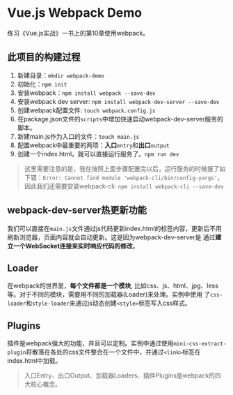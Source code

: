 # Vue.js Webpack Demo
练习《Vue.js实战》一书上的第10章使用webpack。


## 此项目的构建过程

1. 新建目录：`mkdir webpack-demo`
2. 初始化：`npm init`
3. 安装webpack：`npm install webpack --save-dev`
4. 安装webpack dev server: `npm install webpack-dev-server --save-dev`
5. 创建webpack配置文件: `touch webpack.config.js`
6. 在package.json文件的`scripts`中增加快速启动webpack-dev-server服务的脚本。
7. 新建main.js作为入口的文件：`touch main.js`
8. 配置webpack中最重要的两项：**入口**`entry`和**出口**`output`
9. 创建一个index.html，就可以直接运行服务了。`npm run dev`

> 这里需要注意的是，我在按照上面步骤配置完以后，运行服务的时候报了如下错：`Error: Cannot find module 'webpack-cli/bin/config-yargs'`，
因此我们还需要安装webpack-cli: `npm install webpack-cli --save-dev`


## webpack-dev-server热更新功能

我们可以直接在`main.js`文件通过js代码更新index.html的标签内容，更新后不用刷新浏览器，页面内容就会自动更新。这是因为webpack-dev-server是
通过**建立一个WebSocket连接来实时响应代码的修改**。

## Loader

在webpack的世界里，**每个文件都是一个模块**, 比如css、js、html、jpg、less等。对于不同的模块，需要用不同的加载器(Loader)来处理。实例中使用
了`css-loader`和`style-loader`来通过js动态创建`<style>`标签写入css样式。

## Plugins

插件是webpack强大的功能，并且可以定制。实例中通过使用`mini-css-extract-plugin`将散落在各处的css文件整合在一个文件中，并通过`<link>`标签在
index.html中加载。

> 入口Entry、出口Output、加载器Loaders、插件Plugins是webpack的四大核心概念。

